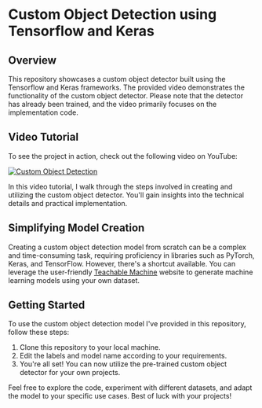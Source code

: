 # Custom Object Detection using Tensorflow and Keras

## Overview

This repository showcases a custom object detector built using the Tensorflow and Keras frameworks. The provided video demonstrates the functionality of the custom object detector. Please note that the detector has already been trained, and the video primarily focuses on the implementation code.

## Video Tutorial

To see the project in action, check out the following video on YouTube:

[![Custom Object Detection](https://img.youtube.com/vi/qxYx9qW_YyQ/maxresdefault.jpg)](https://www.youtube.com/watch?v=qxYx9qW_YyQ&t=124s)

In this video tutorial, I walk through the steps involved in creating and utilizing the custom object detector. You'll gain insights into the technical details and practical implementation.

## Simplifying Model Creation

Creating a custom object detection model from scratch can be a complex and time-consuming task, requiring proficiency in libraries such as PyTorch, Keras, and TensorFlow. However, there's a shortcut available. You can leverage the user-friendly [Teachable Machine](https://teachablemachine.withgoogle.com/) website to generate machine learning models using your own dataset.

## Getting Started

To use the custom object detection model I've provided in this repository, follow these steps:

1. Clone this repository to your local machine.
2. Edit the labels and model name according to your requirements.
3. You're all set! You can now utilize the pre-trained custom object detector for your own projects.

Feel free to explore the code, experiment with different datasets, and adapt the model to your specific use cases. Best of luck with your projects!

